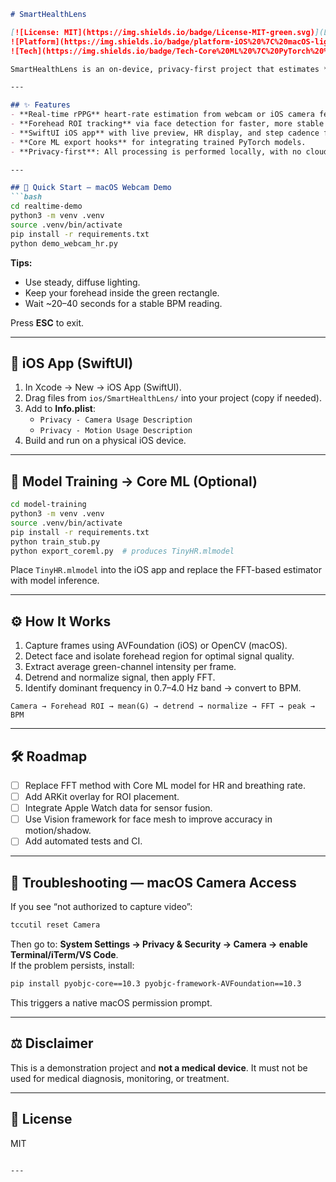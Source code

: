 ```markdown
# SmartHealthLens

[![License: MIT](https://img.shields.io/badge/License-MIT-green.svg)](LICENSE)
![Platform](https://img.shields.io/badge/platform-iOS%20%7C%20macOS-lightgrey)
![Tech](https://img.shields.io/badge/Tech-Core%20ML%20%7C%20PyTorch%20%7C%20OpenCV-blue)

SmartHealthLens is an on-device, privacy-first project that estimates **heart rate** from subtle changes in skin tone captured by a camera. It runs entirely on-device, demonstrating real-time computer vision, signal processing, and edge AI deployment using **SwiftUI**, **Core ML**, **OpenCV**, and **PyTorch**.

---

## ✨ Features
- **Real-time rPPG** heart-rate estimation from webcam or iOS camera feed.
- **Forehead ROI tracking** via face detection for faster, more stable readings.
- **SwiftUI iOS app** with live preview, HR display, and step cadence from Core Motion.
- **Core ML export hooks** for integrating trained PyTorch models.
- **Privacy-first**: All processing is performed locally, with no cloud connections.

---

## 🚀 Quick Start — macOS Webcam Demo
```bash
cd realtime-demo
python3 -m venv .venv
source .venv/bin/activate
pip install -r requirements.txt
python demo_webcam_hr.py
```
**Tips:**  
- Use steady, diffuse lighting.  
- Keep your forehead inside the green rectangle.  
- Wait ~20–40 seconds for a stable BPM reading.  

Press **ESC** to exit.

---

## 📱 iOS App (SwiftUI)
1. In Xcode → New → iOS App (SwiftUI).
2. Drag files from `ios/SmartHealthLens/` into your project (copy if needed).
3. Add to **Info.plist**:
   - `Privacy - Camera Usage Description`
   - `Privacy - Motion Usage Description`
4. Build and run on a physical iOS device.

---

## 🧠 Model Training → Core ML (Optional)
```bash
cd model-training
python3 -m venv .venv
source .venv/bin/activate
pip install -r requirements.txt
python train_stub.py
python export_coreml.py  # produces TinyHR.mlmodel
```
Place `TinyHR.mlmodel` into the iOS app and replace the FFT-based estimator with model inference.

---

## ⚙ How It Works
1. Capture frames using AVFoundation (iOS) or OpenCV (macOS).
2. Detect face and isolate forehead region for optimal signal quality.
3. Extract average green-channel intensity per frame.
4. Detrend and normalize signal, then apply FFT.
5. Identify dominant frequency in 0.7–4.0 Hz band → convert to BPM.

```
Camera → Forehead ROI → mean(G) → detrend → normalize → FFT → peak → BPM
```

---

## 🛠 Roadmap
- [ ] Replace FFT method with Core ML model for HR and breathing rate.
- [ ] Add ARKit overlay for ROI placement.
- [ ] Integrate Apple Watch data for sensor fusion.
- [ ] Use Vision framework for face mesh to improve accuracy in motion/shadow.
- [ ] Add automated tests and CI.

---

## 🐛 Troubleshooting — macOS Camera Access
If you see “not authorized to capture video”:
```bash
tccutil reset Camera
```
Then go to: **System Settings → Privacy & Security → Camera → enable Terminal/iTerm/VS Code**.  
If the problem persists, install:
```bash
pip install pyobjc-core==10.3 pyobjc-framework-AVFoundation==10.3
```
This triggers a native macOS permission prompt.

---

## ⚖ Disclaimer
This is a demonstration project and **not a medical device**. It must not be used for medical diagnosis, monitoring, or treatment.

---

## 📄 License
MIT
```

---
